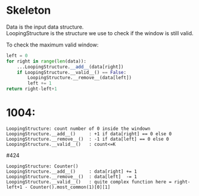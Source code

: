 # Skeleton

Data is the input data structure.    
LoopingStructure is the structure we use to check if the window is still valid.    

To check the maximum valid window:
```python
left = 0
for right in range(len(data)):
    ...LoopingStructure.__add__(data[right])
    if LoopingStructure.__valid__() == False:
        LoopingStructure.__remove__(data[left])
        left += 1
return right-left+1
```

# 1004:
```
LoopingStructure: count number of 0 inside the windown
LoopingStructure.__add__()     : +1 if data[right] == 0 else 0
LoopingStructure.__remove__()  : -1 if data[left] == 0 else 0
LoopingStructure.__valid__()   : count<=K 
```

#424

```
LoopingStructure: Counter()
LoopingStructure.__add__()     : data[right] += 1
LoopingStructure.__remove__()  : data[left]  -= 1
LoopingStructure.__valid__()   : quite complex function here = right-left+1 - Counter().most_common(1)[0][1]
```
